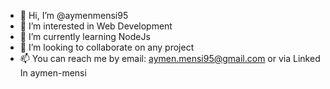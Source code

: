 - 👋 Hi, I’m @aymenmensi95
- 👀 I’m interested in Web Development
- 🌱 I’m currently learning NodeJs
- 💞️ I’m looking to collaborate on any project
- 📫 You can reach me by email: aymen.mensi95@gmail.com or via Linked In aymen-mensi

<!---
aymenmensi95/aymenmensi95 is a ✨ special ✨ repository because its `README.md` (this file) appears on your GitHub profile.
You can click the Preview link to take a look at your changes.
--->
